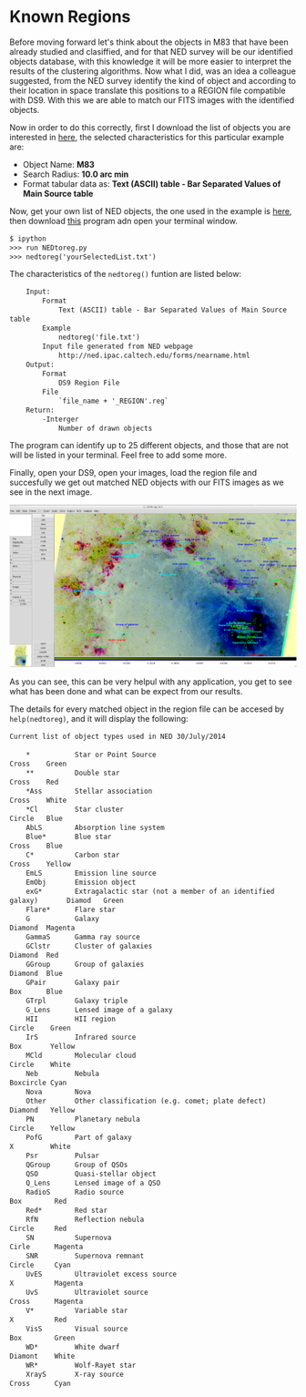 # Known Regions

Before moving forward let's think about the objects in M83 that have been already studied and clasiffied, and for that NED survey will be our identified objects database, with this knowledge it will be more easier to interpret the results of the clustering algorithms.
Now what I did, was an idea a colleague suggested, from the NED survey identify the kind of object and according to their location in space translate this positions to a REGION file compatible with DS9. With this we are able to match our FITS images with the identified objects.

Now in order to do this correctly, first I download the list of objects you are interested in [here](http://ned.ipac.caltech.edu/forms/nearname.html), the selected characteristics for this particular example are:

* Object Name: **M83**
* Search Radius: **10.0 arc min**
* Format tabular data as: **Text (ASCII) table - Bar Separated Values of Main Source table**

Now, get your own list of NED objects, the one used in the example is [here](https://github.com/LaurethTeX/Clustering/blob/master/NEDtoREGION-FILE/M83-nearname-10.rtf), then download [this](https://github.com/LaurethTeX/Clustering/blob/master/NEDtoREGION-FILE/NEDtoreg.py) program adn open your terminal window.

```shell
$ ipython
>>> run NEDtoreg.py
>>> nedtoreg('yourSelectedList.txt')
```
The characteristics of the `nedtoreg()` funtion are listed below:
```
    Input:
        Format
            Text (ASCII) table - Bar Separated Values of Main Source table
        Example
            nedtoreg('file.txt')
        Input file generated from NED webpage
            http://ned.ipac.caltech.edu/forms/nearname.html
    Output:
        Format
            DS9 Region File
        File
            `file_name + '_REGION'.reg`
    Return:
        -Interger
            Number of drawn objects
```
The program can identify up to 25 different objects, and those that are not will be listed in your terminal. Feel free to add some more.

Finally, open your DS9, open your images, load the region file and succesfully we get out matched NED objects with our FITS images as we see in the next image.

![Screen](https://raw.githubusercontent.com/LaurethTeX/Clustering/master/NEDtoREGION-FILE/Screenshot%202014-08-05%2015.12.22.png)

As you can see, this can be very helpul with any application, you get to see what has been done and what can be expect from our results.

The details for every matched object in the region file can be accesed by `help(nedtoreg)`, and it will display the following:
```ipython
Current list of object types used in NED 30/July/2014 
    
    *	        Star or Point Source                                            Cross    Green
    **	        Double star                                                     Cross    Red
    *Ass	    Stellar association                                             Cross    White
    *Cl	        Star cluster                                                    Circle   Blue
    AbLS    	Absorption line system                                        
    Blue*   	Blue star                                                       Cross    Blue 
    C*	        Carbon star                                                     Cross    Yellow
    EmLS    	Emission line source
    EmObj	    Emission object
    exG*	    Extragalactic star (not a member of an identified galaxy)       Diamod   Green
    Flare*	    Flare star
    G	        Galaxy                                                          Diamond  Magenta
    GammaS	    Gamma ray source
    GClstr	    Cluster of galaxies                                             Diamond  Red
    GGroup  	Group of galaxies                                               Diamond  Blue
    GPair	    Galaxy pair                                                     Box      Blue
    GTrpl   	Galaxy triple
    G_Lens  	Lensed image of a galaxy
    HII	        HII region                                                      Circle    Green
    IrS	        Infrared source                                                 Box       Yellow
    MCld    	Molecular cloud                                                 Circle    White
    Neb	        Nebula                                                          Boxcircle Cyan
    Nova    	Nova
    Other   	Other classification (e.g. comet; plate defect)                 Diamond   Yellow
    PN	        Planetary nebula                                                Circle    Yellow
    PofG	    Part of galaxy                                                  X         White
    Psr	        Pulsar
    QGroup  	Group of QSOs
    QSO	        Quasi-stellar object
    Q_Lens  	Lensed image of a QSO
    RadioS	    Radio source                                                    Box        Red
    Red*	    Red star                                       
    RfN	        Reflection nebula                                               Circle     Red
    SN	        Supernova                                                       Cirle      Magenta
    SNR	        Supernova remnant                                               Circle     Cyan
    UvES	    Ultraviolet excess source                                       X          Magenta
    UvS	        Ultraviolet source                                              Cross      Magenta
    V*	        Variable star                                                   X          Red
    VisS    	Visual source                                                   Box        Green
    WD*	        White dwarf                                                     Diamont    White
    WR*	        Wolf-Rayet star
    XrayS   	X-ray source                                                    Cross      Cyan
```
